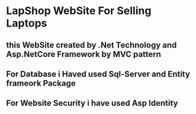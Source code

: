 # LapShop WebSite For Selling Laptops

## this WebSite created by .Net Technology and Asp.NetCore Framework by MVC pattern

## For Database i Haved used Sql-Server and Entity frameork Package

## For Website Security i have used Asp Identity

